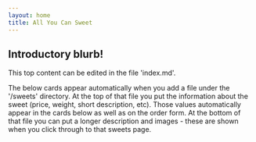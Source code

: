 ```yaml
---
layout: home
title: All You Can Sweet
---
```


## Introductory blurb!

This top content can be edited in the file 'index.md'.

The below cards appear automatically when you add a file under the '/sweets' directory. At the top of that
file you put the information about the sweet (price, weight, short description, etc). Those values automatically
appear in the cards below as well as on the order form.  At the bottom of that file you can put a longer description
and images - these are shown when you click through to that sweets page.



